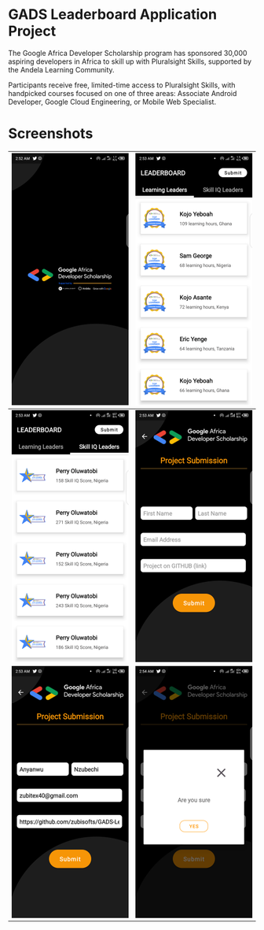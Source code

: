 # GADS Leaderboard Application Project
The Google Africa Developer Scholarship program has sponsored 30,000 aspiring developers in Africa to skill up with Pluralsight Skills, supported by the Andela Learning Community. 

Participants receive free, limited-time access to Pluralsight Skills, with handpicked courses focused on one of three areas: Associate Android Developer, Google Cloud Engineering, or Mobile Web Specialist. 

# Screenshots
|  [![SplashScreen](https://github.com/zubisofts/GADS-Leaderboard-App/blob/master/screenshot/Screenshot_20200830-025300.png?raw=true "SplashScreen")](https://github.com/zubisofts/GADS-Leaderboard-App/blob/master/screenshot/Screenshot_20200830-025300.png?raw=true "SplashScreen") |  [![Learning Leader Fragment](https://github.com/zubisofts/GADS-Leaderboard-App/blob/master/screenshot/Screenshot_20200830-025306.png?raw=true "Learning Leader Fragment")](https://github.com/zubisofts/GADS-Leaderboard-App/blob/master/screenshot/Screenshot_20200830-025306.png?raw=true "Learning Leader Fragment") |
| ------------ | ------------ |
| [![](https://github.com/zubisofts/GADS-Leaderboard-App/blob/master/screenshot/Screenshot_20200830-025311.png?raw=true)](https://github.com/zubisofts/GADS-Leaderboard-App/blob/master/screenshot/Screenshot_20200830-025311.png?raw=true)  | [![](https://github.com/zubisofts/GADS-Leaderboard-App/blob/master/screenshot/Screenshot_20200830-025321.png?raw=true)](https://github.com/zubisofts/GADS-Leaderboard-App/blob/master/screenshot/Screenshot_20200830-025321.png?raw=true)  |
|[![](https://github.com/zubisofts/GADS-Leaderboard-App/blob/master/screenshot/Screenshot_20200830-025359.png?raw=true)](https://github.com/zubisofts/GADS-Leaderboard-App/blob/master/screenshot/Screenshot_20200830-025359.png?raw=true)   | [![](https://github.com/zubisofts/GADS-Leaderboard-App/blob/master/screenshot/Screenshot_20200830-025405.png?raw=true)](https://github.com/zubisofts/GADS-Leaderboard-App/blob/master/screenshot/Screenshot_20200830-025405.png?raw=true)  | [![](https://github.com/zubisofts/GADS-Leaderboard-App/blob/master/screenshot/Screenshot_20200830-025416.png?raw=true)](https://github.com/zubisofts/GADS-Leaderboard-App/blob/master/screenshot/Screenshot_20200830-025416.png?raw=true) |
